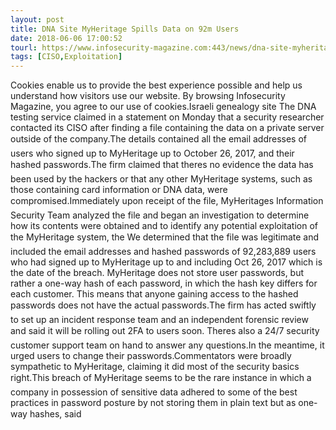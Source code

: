 ```yaml
---
layout: post
title: DNA Site MyHeritage Spills Data on 92m Users
date: 2018-06-06 17:00:52
tourl: https://www.infosecurity-magazine.com:443/news/dna-site-myheritage-spills-data-on/
tags: [CISO,Exploitation]
---
```

Cookies enable us to provide the best experience possible and help us understand how visitors use our website. By browsing Infosecurity Magazine, you agree to our use of cookies.Israeli genealogy site The DNA testing service claimed in a statement on Monday that a security researcher contacted its CISO after finding a file containing the data on a private server outside of the company.The details contained all the email addresses of users who signed up to MyHeritage up to October 26, 2017, and their hashed passwords.The firm claimed that theres no evidence the data has been used by the hackers or that any other MyHeritage systems, such as those containing card information or DNA data, were compromised.Immediately upon receipt of the file, MyHeritages Information Security Team analyzed the file and began an investigation to determine how its contents were obtained and to identify any potential exploitation of the MyHeritage system, the We determined that the file was legitimate and included the email addresses and hashed passwords of 92,283,889 users who had signed up to MyHeritage up to and including Oct 26, 2017 which is the date of the breach. MyHeritage does not store user passwords, but rather a one-way hash of each password, in which the hash key differs for each customer. This means that anyone gaining access to the hashed passwords does not have the actual passwords.The firm has acted swiftly to set up an incident response team and an independent forensic review and said it will be rolling out 2FA to users soon. Theres also a 24/7 security customer support team on hand to answer any questions.In the meantime, it urged users to change their passwords.Commentators were broadly sympathetic to MyHeritage, claiming it did most of the security basics right.This breach of MyHeritage seems to be the rare instance in which a company in possession of sensitive data adhered to some of the best practices in password posture by not storing them in plain text but as one-way hashes, said 